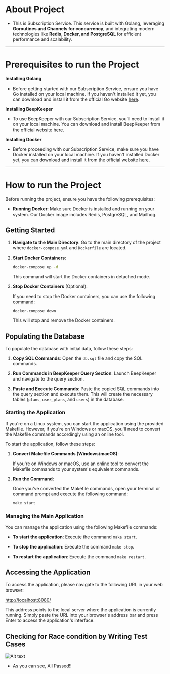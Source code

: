 # About Project
- This is Subscription Service. This service is built with Golang, leveraging <b> Goroutines and Channels for concurrency</b>, and integrating modern technologies like <b> Redis, Docker, and PostgreSQL </b> for efficient performance and scalability.

---

# Prerequisites to run the Project

**Installing Golang**

- Before getting started with our Subscription Service, ensure you have Go installed on your local machine. If you haven't installed it yet, you can download and install it from the official Go website [here](https://go.dev/doc/install).

**Installing BeepKeeper**

- To use BeepKeeper with our Subscription Service, you'll need to install it on your local machine. You can download and install BeepKeeper from the official website [here](https://www.beekeeperstudio.io/get).

**Installing Docker**

- Before proceeding with our Subscription Service, make sure you have Docker installed on your local machine. If you haven't installed Docker yet, you can download and install it from the official website [here](https://www.docker.com/products/docker-desktop/).

---
# How to run the Project

Before running the project, ensure you have the following prerequisites:

- **Running Docker**: Make sure Docker is installed and running on your system. Our Docker image includes Redis, PostgreSQL, and Mailhog.

## Getting Started

1. **Navigate to the Main Directory**: Go to the main directory of the project where `docker-compose.yml` and `Dockerfile` are located.

2. **Start Docker Containers**:
   
    ```bash
    docker-compose up -d
    ```

    This command will start the Docker containers in detached mode.

3. **Stop Docker Containers** (Optional):

    If you need to stop the Docker containers, you can use the following command:

    ```bash
    docker-compose down
    ```

    This will stop and remove the Docker containers.


## Populating the Database

To populate the database with initial data, follow these steps:

1. **Copy SQL Commands**: Open the `db.sql` file and copy the SQL commands.

2. **Run Commands in BeepKeeper Query Section**: Launch BeepKeeper and navigate to the query section.

3. **Paste and Execute Commands**: Paste the copied SQL commands into the query section and execute them. This will create the necessary tables (`plans`, `user_plans`, and `users`) in the database.


### Starting the Application

If you're on a Linux system, you can start the application using the provided Makefile. However, if you're on Windows or macOS, you'll need to convert the Makefile commands accordingly using an online tool.

To start the application, follow these steps:

1. **Convert Makefile Commands (Windows/macOS)**:
   
   If you're on Windows or macOS, use an online tool to convert the Makefile commands to your system's equivalent commands.

2. **Run the Command**:
   
   Once you've converted the Makefile commands, open your terminal or command prompt and execute the following command:

   ```
   make start
    ```

### Managing the Main Application

You can manage the application using the following Makefile commands:

- **To start the application**: Execute the command `make start`.

- **To stop the application**: Execute the command `make stop`.

- **To restart the application**: Execute the command `make restart`.

## Accessing the Application

To access the application, please navigate to the following URL in your web browser:

[http://localhost:8080/](http://localhost:8080/)

This address points to the local server where the application is currently running. Simply paste the URL into your browser's address bar and press Enter to access the application's interface.

## Checking for Race condition by Writing Test Cases

![Alt text](image.png)
- As you can see, All Passed!!